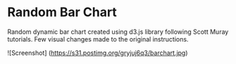 # Random Bar Chart


Random dynamic bar chart created using d3.js library following Scott Muray tutorials. 
Few visual changes made to the original instructions.

![Screenshot] (https://s31.postimg.org/gryjuj6q3/barchart.jpg)
